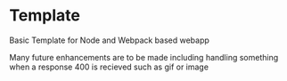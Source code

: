 # Template
Basic Template for Node and Webpack based webapp



Many future enhancements are to be made including handling something when a response 400 is recieved such as gif or image
